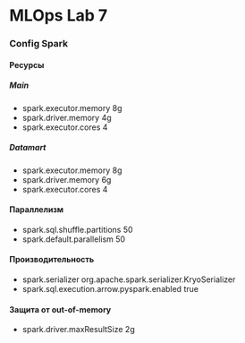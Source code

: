 # MLOps Lab 7

### Config Spark
#### Ресурсы
##### Main
- spark.executor.memory              8g
- spark.driver.memory                4g
- spark.executor.cores               4
##### Datamart
- spark.executor.memory              8g
- spark.driver.memory                6g
- spark.executor.cores               4

#### Параллелизм
- spark.sql.shuffle.partitions       50
- spark.default.parallelism          50

#### Производительность
- spark.serializer                   org.apache.spark.serializer.KryoSerializer
- spark.sql.execution.arrow.pyspark.enabled  true

#### Защита от out-of-memory
- spark.driver.maxResultSize         2g